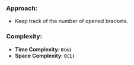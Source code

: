 ### Approach:
- Keep track of the number of opened brackets.
​
### Complexity:
- **Time Complexity: `O(n)`**
- **Space Complexity: `O(1)`**